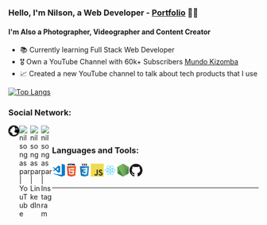 ### Hello, I'm Nilson, a Web Developer - [Portfolio][website] 👨‍💻

#### I'm Also a Photographer, Videographer and Content Creator

- 📚 Currently learning Full Stack Web Developer
- 🎖 Own a YouTube Channel with 60k+ Subscribers [Mundo Kizomba][mundo kizomba]
- 📈 Created a new YouTube channel to talk about tech products that I use

[![Top Langs](https://github-readme-stats.vercel.app/api/top-langs/?username=nilsongaspar&layout=compact)](https://github.com/anuraghazra/github-readme-stats)

### Social Network:

[<img align="left" alt="nilsongapar.uk" width="22px" src="https://raw.githubusercontent.com/iconic/open-iconic/master/svg/globe.svg" />][website]
[<img align="left" alt="nilsongaspar | YouTube" width="22px" src="https://cdn.jsdelivr.net/npm/simple-icons@v3/icons/youtube.svg" />][youtube]

[<img align="left" alt="nilsongaspar | LinkedIn" width="22px" src="https://cdn.jsdelivr.net/npm/simple-icons@v3/icons/linkedin.svg" />][linkedin]
[<img align="left" alt="nilsongaspar | Instagram" width="22px" src="https://cdn.jsdelivr.net/npm/simple-icons@v3/icons/instagram.svg" />][instagram]

<br />

### Languages and Tools:

<img align="left" alt="Visual Studio Code" width="26px" src="https://raw.githubusercontent.com/github/explore/80688e429a7d4ef2fca1e82350fe8e3517d3494d/topics/visual-studio-code/visual-studio-code.png" />
<img align="left" alt="HTML5" width="26px" src="https://raw.githubusercontent.com/github/explore/80688e429a7d4ef2fca1e82350fe8e3517d3494d/topics/html/html.png" />
<img align="left" alt="CSS3" width="26px" src="https://raw.githubusercontent.com/github/explore/80688e429a7d4ef2fca1e82350fe8e3517d3494d/topics/css/css.png" />
<img align="left" alt="JavaScript" width="26px" src="https://raw.githubusercontent.com/github/explore/80688e429a7d4ef2fca1e82350fe8e3517d3494d/topics/javascript/javascript.png" />
<img align="left" alt="React" width="26px" src="https://raw.githubusercontent.com/github/explore/80688e429a7d4ef2fca1e82350fe8e3517d3494d/topics/react/react.png" />
<img align="left" alt="Node.js" width="26px" src="https://raw.githubusercontent.com/github/explore/80688e429a7d4ef2fca1e82350fe8e3517d3494d/topics/nodejs/nodejs.png" />
<img align="left" alt="GitHub" width="26px" src="https://raw.githubusercontent.com/github/explore/78df643247d429f6cc873026c0622819ad797942/topics/github/github.png" />

<br />
<br />

---

[website]: https://www.nilsongaspar.uk/
[youtube]: https://www.youtube.com/user/KizombaZoukTV
[instagram]: https://instagram.com/nilsongtech
[linkedin]: https://linkedin.com/in/nilson-gaspar
[mundo kizomba]: https://www.youtube.com/channel/UCvjM1zhwa_tiYlBKYsdKdYQ
